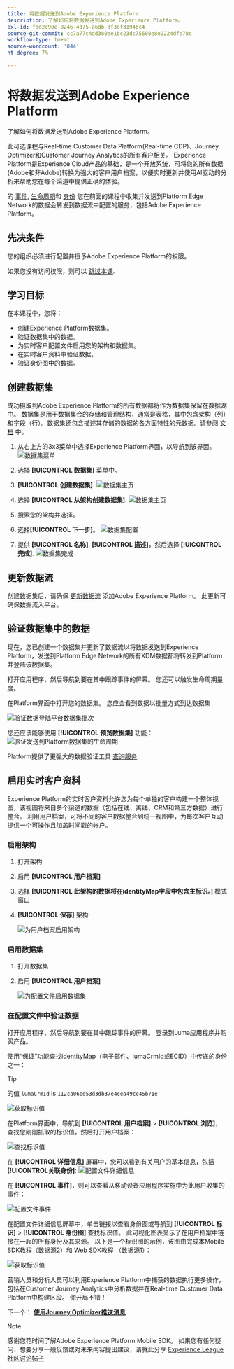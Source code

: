 ```yaml
---
title: 将数据发送到Adobe Experience Platform
description: 了解如何将数据发送到Adobe Experience Platform。
exl-id: fdd2c90e-8246-4d75-a6db-df3ef31946c4
source-git-commit: cc7a77c4dd380ae1bc23dc75608e8e2224dfe78c
workflow-type: tm+mt
source-wordcount: '844'
ht-degree: 7%

---
```


# 将数据发送到Adobe Experience Platform

了解如何将数据发送到Adobe Experience Platform。

此可选课程与Real-time Customer Data Platform(Real-time CDP)、Journey Optimizer和Customer Journey Analytics的所有客户相关。 Experience Platform是Experience Cloud产品的基础，是一个开放系统，可将您的所有数据(Adobe和非Adobe)转换为强大的客户用户档案，以便实时更新并使用AI驱动的分析来帮助您在每个渠道中提供正确的体验。

的 [事件](events.md), [生命周期](lifecycle-data.md)和 [身份](identity.md) 您在前面的课程中收集并发送到Platform Edge Network的数据会转发到数据流中配置的服务，包括Adobe Experience Platform。


## 先决条件

您的组织必须进行配置并授予Adobe Experience Platform的权限。

如果您没有访问权限，则可以 [跳过本课](install-sdks.md).

## 学习目标

在本课程中，您将：

* 创建Experience Platform数据集。
* 验证数据集中的数据。
* 为实时客户配置文件启用您的架构和数据集。
* 在实时客户资料中验证数据。
* 验证身份图中的数据。


## 创建数据集

成功摄取到Adobe Experience Platform的所有数据都将作为数据集保留在数据湖中。 数据集是用于数据集合的存储和管理结构，通常是表格，其中包含架构（列）和字段（行）。数据集还包含描述其存储的数据的各方面特性的元数据。请参阅 [文档](https://experienceleague.adobe.com/docs/experience-platform/catalog/datasets/overview.html?lang=zh_Hans) 中。

1. 从右上方的3x3菜单中选择Experience Platform界面，以导航到该界面。
   ![数据集菜单](assets/mobile-dataset-menu.png)

1. 选择 **[!UICONTROL 数据集]** 菜单中。

1. **[!UICONTROL 创建数据集]**.
   ![数据集主页](assets/mobile-dataset-home.png)

1. 选择 **[!UICONTROL 从架构创建数据集]**.
   ![数据集主页](assets/mobile-dataset-create.png)

1. 搜索您的架构并选择。

1. 选择&#x200B;**[!UICONTROL 下一步]**。
   ![数据集配置](assets/mobile-dataset-configure.png)

1. 提供 **[!UICONTROL 名称]**, **[!UICONTROL 描述]**，然后选择 **[!UICONTROL 完成]**.
   ![数据集完成](assets/mobile-dataset-finish.png)

## 更新数据流

创建数据集后，请确保 [更新数据流](create-datastream.md) 添加Adobe Experience Platform。 此更新可确保数据流入平台。

## 验证数据集中的数据

现在，您已创建一个数据集并更新了数据流以将数据发送到Experience Platform，发送到Platform Edge Network的所有XDM数据都将转发到Platform并登陆该数据集。

打开应用程序，然后导航到要在其中跟踪事件的屏幕。 您还可以触发生命周期量度。

在Platform界面中打开您的数据集。 您应会看到数据以批量方式到达数据集

![验证数据登陆平台数据集批次](assets/mobile-platform-dataset-batches.png)

您还应该能够使用 **[!UICONTROL 预览数据集]** 功能：
![验证发送到Platform数据集的生命周期](assets/mobile-lifecycle-platform-dataset.png)

Platform提供了更强大的数据验证工具 [查询服务](https://experienceleague.adobe.com/docs/platform-learn/tutorials/queries/explore-data.html?lang=zh-CN).

## 启用实时客户资料

Experience Platform的实时客户资料允许您为每个单独的客户构建一个整体视图，该视图将来自多个渠道的数据（包括在线、离线、CRM和第三方数据）进行整合。 利用用户档案，可将不同的客户数据整合到统一视图中，为每次客户互动提供一个可操作且加盖时间戳的帐户。

### 启用架构

1. 打开架构
1. 启用 **[!UICONTROL 用户档案]**
1. 选择 **[!UICONTROL 此架构的数据将在identityMap字段中包含主标识。]** 模式窗口
1. **[!UICONTROL 保存]** 架构

   ![为用户档案启用架构](assets/mobile-platform-profile-schema.png)

### 启用数据集

1. 打开数据集
1. 启用 **[!UICONTROL 用户档案]**

   ![为配置文件启用数据集](assets/mobile-platform-profile-dataset.png)

### 在配置文件中验证数据

打开应用程序，然后导航到要在其中跟踪事件的屏幕。 登录到Luma应用程序并购买产品。

使用“保证”功能查找identityMap（电子邮件、lumaCrmId或ECID）中传递的身份之一：

>[!TIP]
>
>   的值 `lumaCrmId` is `112ca06ed53d3db37e4cea49cc45b71e`


![获取标识值](assets/mobile-platform-identity.png)

在Platform界面中，导航到 **[!UICONTROL 用户档案]** > **[!UICONTROL 浏览]**，查找您刚刚抓取的标识值，然后打开用户档案：

![查找标识值](assets/mobile-platform-profile-lookup.png)

在 **[!UICONTROL 详细信息]** 屏幕中，您可以看到有关用户的基本信息，包括 **[!UICONTROL **&#x200B;关联身份&#x200B;**]**:
![配置文件详细信息](assets/mobile-platform-profile-details.png)

在 **[!UICONTROL 事件]**，则可以查看从移动设备应用程序实施中为此用户收集的事件：

![配置文件事件](assets/mobile-platform-profile-events.png)


在配置文件详细信息屏幕中，单击链接以查看身份图或导航到 **[!UICONTROL 标识]** > **[!UICONTROL 身份图]** 查找标识值。 此可视化图表显示了在用户档案中链接在一起的所有身份及其来源。 以下是一个标识图的示例，该图由完成本Mobile SDK教程（数据源2）和 [Web SDK教程](https://experienceleague.adobe.com/docs/platform-learn/implement-web-sdk/overview.html?lang=zh-Hans) （数据源1）：

![获取标识值](assets/mobile-platform-profile-identitygraph.png)

营销人员和分析人员可以利用Experience Platform中捕获的数据执行更多操作，包括在Customer Journey Analytics中分析数据并在Real-time Customer Data Platform中构建区段。 你开局不错！

下一个： **[使用Journey Optimizer推送消息](journey-optimizer-push.md)**

>[!NOTE]
>
>感谢您花时间了解Adobe Experience Platform Mobile SDK。 如果您有任何疑问、想要分享一般反馈或对未来内容提出建议，请就此分享 [Experience League社区讨论帖子](https://experienceleaguecommunities.adobe.com/t5/adobe-experience-platform-launch/tutorial-discussion-implement-adobe-experience-cloud-in-mobile/td-p/443796)
